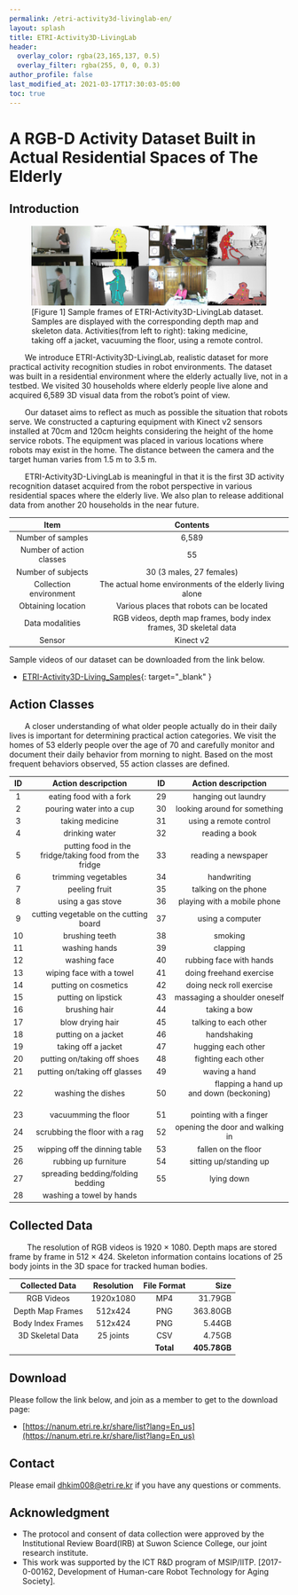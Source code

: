 ```yaml
---
permalink: /etri-activity3d-livinglab-en/
layout: splash
title: ETRI-Activity3D-LivingLab
header:
  overlay_color: rgba(23,165,137, 0.5)
  overlay_filter: rgba(255, 0, 0, 0.3)
author_profile: false
last_modified_at: 2021-03-17T17:30:03-05:00
toc: true
---
```


# A RGB-D Activity Dataset Built in Actual Residential Spaces of The Elderly

## Introduction

<figure>
  <img src="/assets/livinglab-data-samples.png" alt="data-samples"/>
  <figcaption>[Figure 1] Sample frames of ETRI-Activity3D-LivingLab dataset. Samples are displayed with the corresponding depth map and skeleton data. Activities(from left to right): taking medicine, taking off a jacket, vacuuming the floor, using a remote control.</figcaption>
</figure>

&emsp;&emsp;We introduce ETRI-Activity3D-LivingLab, realistic dataset for more practical activity recognition studies in robot environments. The dataset was built in a residential environment where the elderly actually live, not in a testbed. We visited 30 households where elderly people live alone and acquired 6,589 3D visual data from the robot’s point of view. 

&emsp;&emsp;Our dataset aims to reflect as much as possible the situation that robots serve. We constructed a capturing equipment with Kinect v2 sensors installed at 70cm and 120cm heights considering the height of the home service robots. The equipment was placed in various locations where robots may exist in the home. The distance between the camera and the target human varies from 1.5 m to 3.5 m.

&emsp;&emsp;ETRI-Activity3D-LivingLab is meaningful in that it is the first 3D activity recognition dataset acquired from the robot perspective in various residential spaces where the elderly live. We also plan to release additional data from another 20 households in the near future.


| Item                    | Contents                                                          |
| :---------------------: | :---------------------------------------------------------------: |
| Number of samples       | 6,589                                                             |
| Number of action classes| 55                                                                |
| Number of subjects      | 30 (3 males, 27 females)                                          |
| Collection environment  | The actual home environments of the elderly living alone          |
| Obtaining location      | Various places that robots can be located                         |
| Data modalities         | RGB videos, depth map frames, body index frames, 3D skeletal data |
| Sensor                  | Kinect v2                                                         |

Sample videos of our dataset can be downloaded from the link below.

* [ETRI-Activity3D-Living_Samples](https://drive.google.com/open?id=19hgw-kp2qM0rs4-KoaR8Ou8xrjgiQOoD){: target="_blank" }

## Action Classes

&emsp;&emsp;A closer understanding of what older people actually do in their daily lives is important for determining practical action categories. We visit the homes of 53 elderly people over the age of 70 and carefully monitor and document their daily behavior from morning to night. Based on the most frequent behaviors observed, 55 action classes are defined.


|  ID | Action descripction                                        | ID |       Action descripction                     |
| :--:| :---------------------------------------------------------:| :-:| :-------------------------------------------: |
|  1  | eating  food with a fork                                   | 29 |     hanging  out laundry                      |
|  2  |  pouring  water into a cup                                 | 30 |    looking  around for something              |
|  3  |  taking  medicine                                          | 31 |     using a  remote control                   |
|  4  |  drinking  water                                           | 32 |    reading  a book                            |
|  5  |　　putting  food in the fridge/taking food from the fridge 　　  | 33 |     reading  a newspaper                      |
|  6  |  trimming  vegetables                                      | 34 |    handwriting                                |
|  7  |  peeling  fruit                                            | 35 |     talking  on the phone                     |
|  8  |  using a  gas stove                                        | 36 |     playing  with a mobile phone              |
|  9  |  cutting  vegetable on the cutting board                   | 37 |    using a  computer                          |
|  10 | brushing  teeth                                            | 38 |     smoking                                   |
|  11 | washing  hands                                             | 39 |    clapping                                   |
|  12 |  washing  face                                             | 40 |     rubbing  face with hands                  |
|  13 |  wiping  face with a towel                                 | 41 |     doing  freehand exercise                  |
|  14 |  putting  on cosmetics                                     | 42 |    doing  neck roll exercise                  |
|  15 |  putting  on lipstick                                      | 43 |   massaging  a shoulder oneself               |
|  16 |  brushing  hair                                            | 44 |    taking  a bow                              |
|  17 |  blow  drying hair                                         | 45 |    talking  to each other                     |
|  18 |  putting  on a jacket                                      | 46 |    handshaking                                |
|  19 |  taking  off a jacket                                      | 47 |  hugging  each other                          |
|  20 |  putting  on/taking off shoes                              | 48 |   fighting  each other                        |
|  21 | putting  on/taking off glasses                             | 49 |    waving  a hand                             |
|  22 |  washing  the dishes                                       | 50 |　　　　　flapping  a hand up and down (beckoning) 　　　　    |
|  23 |  vacuumming  the floor                                     | 51 |    pointing  with a finger                    |
|  24 |  scrubbing  the floor with a rag                           | 52 | opening  the door and walking in              |
|  25 |  wipping  off the dinning table                            | 53 |    fallen  on the floor                       |
|  26 |  rubbing  up furniture                                     | 54 |    sitting  up/standing up                    |
|  27 |  spreading  bedding/folding bedding                        | 55 |  lying  down                                  |
|  28 |  washing  a towel by hands                                 |    |                                               |


## Collected Data

&emsp;&emsp; The resolution of RGB videos is 1920 × 1080. Depth maps are stored frame by frame in 512 × 424. Skeleton information contains locations of 25 body joints in the 3D space for tracked human bodies.

|  Collected Data   | Resolution | File Format |         Size |
| :---------------: | :--------: | :---------: | -----------: |
|    RGB Videos     | 1920x1080  |     MP4     |      31.79GB |
| Depth Map Frames  |  512x424   |     PNG     |     363.80GB |
| Body Index Frames |  512x424   |     PNG     |       5.44GB |
| 3D Skeletal Data  | 25 joints  |     CSV     |       4.75GB |
|                   |            |  **Total**  | **405.78GB** |

## Download
Please follow the link below, and join as a member to get to the download page:
* [https://nanum.etri.re.kr/share/list?lang=En_us](https://nanum.etri.re.kr/share/list?lang=En_us)

## Contact
Please email [dhkim008@etri.re.kr](mailto:dhkim008@etri.re.kr) if you have any questions or comments.

## Acknowledgment

* The protocol and consent of data collection were approved by the Institutional Review Board(IRB) at Suwon Science College, our joint research institute.
* This work was supported by the ICT R&D program of MSIP/IITP. [2017-0-00162, Development of Human-care Robot Technology for Aging Society].